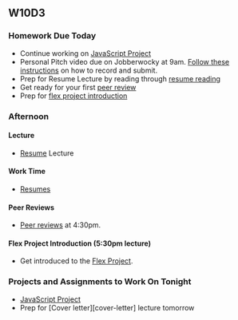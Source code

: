 ## W10D3
### Homework Due Today
* Continue working on [JavaScript Project][js-project]
* Personal Pitch video due on Jobberwocky at 9am. [Follow these instructions][personal-pitch-video] on how to record and submit.
* Prep for Resume Lecture by reading through [resume reading][resume]
* Get ready for your first [peer review][peer-review]
* Prep for [flex project introduction][flex-project]

### Afternoon

#### Lecture
* [Resume][resume] Lecture

#### Work Time
* [Resumes][resume]

#### Peer Reviews
* [Peer reviews][peer-review] at 4:30pm.

#### Flex Project Introduction (5:30pm lecture)
* Get introduced to the [Flex Project][flex-project].

### Projects and Assignments to Work On Tonight
* [JavaScript Project][js-project]
* Prep for [Cover letter][cover-letter] lecture tomorrow

<!-- LINKS -->
<!-- Job Search Projects -->
[js-project]: https://docs.google.com/presentation/d/1Tx5FiNujBGygj2QWQun-OJSTpD549p-D5YHysWFGMno/edit#slide=id.g11cb08b625_0_0
[flex-project]: ../projects/flex-project/flex-project.md

<!-- Internal Resources -->
[Jobberwocky]: http://progress.appacademy.io/jobberwocky

[personal-pitch-video]: https://github.com/appacademy/sf-job-search-curriculum/blob/master/meta/app-academy/uploading-personal-pitch-video.md

[resume]: https://github.com/appacademy/sf-job-search-curriculum/blob/master/application-materials/resume/resume.md
[peer-review]: https://github.com/appacademy/sf-job-search-curriculum/blob/master/meta/app-academy/peer-reviews.md
[flex-project]: https://github.com/appacademy/sf-job-search-curriculum/blob/master/projects/flex-project/flex-project.md



